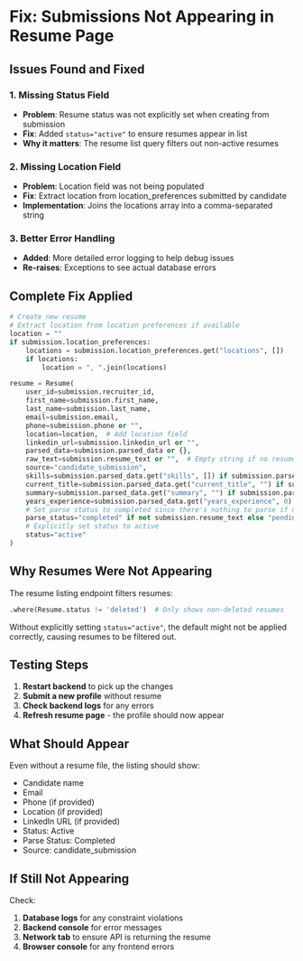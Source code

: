 # Fix: Submissions Not Appearing in Resume Page

## Issues Found and Fixed

### 1. **Missing Status Field**
- **Problem**: Resume status was not explicitly set when creating from submission
- **Fix**: Added `status="active"` to ensure resumes appear in list
- **Why it matters**: The resume list query filters out non-active resumes

### 2. **Missing Location Field**
- **Problem**: Location field was not being populated
- **Fix**: Extract location from location_preferences submitted by candidate
- **Implementation**: Joins the locations array into a comma-separated string

### 3. **Better Error Handling**
- **Added**: More detailed error logging to help debug issues
- **Re-raises**: Exceptions to see actual database errors

## Complete Fix Applied

```python
# Create new resume
# Extract location from location preferences if available
location = ""
if submission.location_preferences:
    locations = submission.location_preferences.get("locations", [])
    if locations:
        location = ", ".join(locations)

resume = Resume(
    user_id=submission.recruiter_id,
    first_name=submission.first_name,
    last_name=submission.last_name,
    email=submission.email,
    phone=submission.phone or "",
    location=location,  # Add location field
    linkedin_url=submission.linkedin_url or "",
    parsed_data=submission.parsed_data or {},
    raw_text=submission.resume_text or "",  # Empty string if no resume
    source="candidate_submission",
    skills=submission.parsed_data.get("skills", []) if submission.parsed_data else [],
    current_title=submission.parsed_data.get("current_title", "") if submission.parsed_data else "",
    summary=submission.parsed_data.get("summary", "") if submission.parsed_data else "",
    years_experience=submission.parsed_data.get("years_experience", 0) if submission.parsed_data else 0,
    # Set parse status to completed since there's nothing to parse if no resume
    parse_status="completed" if not submission.resume_text else "pending",
    # Explicitly set status to active
    status="active"
)
```

## Why Resumes Were Not Appearing

The resume listing endpoint filters resumes:
```python
.where(Resume.status != 'deleted')  # Only shows non-deleted resumes
```

Without explicitly setting `status="active"`, the default might not be applied correctly, causing resumes to be filtered out.

## Testing Steps

1. **Restart backend** to pick up the changes
2. **Submit a new profile** without resume
3. **Check backend logs** for any errors
4. **Refresh resume page** - the profile should now appear

## What Should Appear

Even without a resume file, the listing should show:
- Candidate name
- Email
- Phone (if provided)
- Location (if provided)
- LinkedIn URL (if provided)
- Status: Active
- Parse Status: Completed
- Source: candidate_submission

## If Still Not Appearing

Check:
1. **Database logs** for any constraint violations
2. **Backend console** for error messages
3. **Network tab** to ensure API is returning the resume
4. **Browser console** for any frontend errors